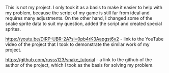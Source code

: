 This is not my project. I only took it as a basis to make it easier to help with my problem, because the script of my game is still far from ideal and requires many adjustments. On the other hand, I changed some of the snake sprite data to suit my question, added the script and created special sprites.

https://youtu.be/DlRP-UBR-2A?si=0pb4rK3Aapgst6v2 - link to the YouTube video of the project that I took to demonstrate the similar work of my project.

https://github.com/russs123/snake_tutorial - a link to the github of the author of the project, which I took as the basis for solving my problem.
